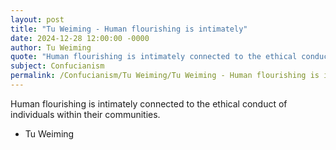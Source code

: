 ```yaml
---
layout: post
title: "Tu Weiming - Human flourishing is intimately"
date: 2024-12-28 12:00:00 -0000
author: Tu Weiming
quote: "Human flourishing is intimately connected to the ethical conduct of individuals within their communities."
subject: Confucianism
permalink: /Confucianism/Tu Weiming/Tu Weiming - Human flourishing is intimately
---
```


Human flourishing is intimately connected to the ethical conduct of individuals within their communities.

- Tu Weiming
